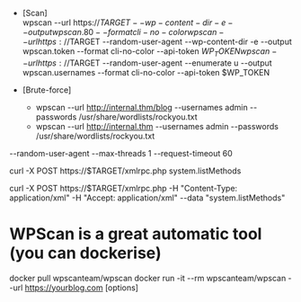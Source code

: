 
- [Scan]             
wpscan --url https://$TARGET --wp-content-dir -e --output wpscan.80 --format cli-no-color
wpscan --url https://$TARGET --random-user-agent --wp-content-dir -e --output wpscan.token --format cli-no-color --api-token $WP_TOKEN
wpscan --url https://$TARGET --random-user-agent --enumerate u --output wpscan.usernames --format cli-no-color --api-token $WP_TOKEN
    
- [Brute-force]      
    - wpscan --url http://internal.thm/blog --usernames admin --passwords /usr/share/wordlists/rockyou.txt
    - wpscan --url http://internal.thm --usernames admin --passwords /usr/share/wordlists/rockyou.txt 
    

--random-user-agent 
--max-threads 1 
--request-timeout 60


curl -X POST https://$TARGET/xmlrpc.php
<methodCall><methodName>system.listMethods</methodName><params></params></methodCall>

curl -X POST https://$TARGET/xmlrpc.php  -H "Content-Type: application/xml"  -H "Accept: application/xml" --data "<methodCall><methodName>system.listMethods</methodName><params></params></methodCall>" 

# WPScan is a great automatic tool (you can dockerise)
docker pull wpscanteam/wpscan
docker run -it --rm wpscanteam/wpscan --url https://yourblog.com [options]